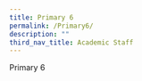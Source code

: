 ```yaml
---
title: Primary 6
permalink: /Primary6/
description: ""
third_nav_title: Academic Staff
---
```


Primary 6